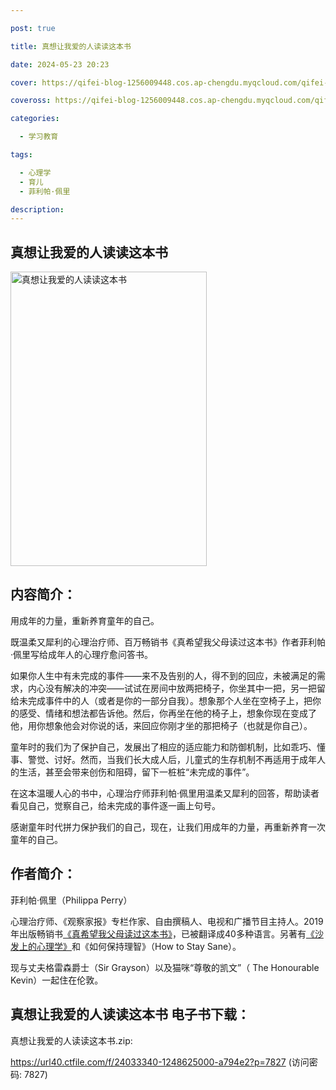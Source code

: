```yaml
---

post: true

title: 真想让我爱的人读读这本书

date: 2024-05-23 20:23

cover: https://qifei-blog-1256009448.cos.ap-chengdu.myqcloud.com/qifei-blog/661b902468eb935713e8018f.jpg

coveross: https://qifei-blog-1256009448.cos.ap-chengdu.myqcloud.com/qifei-blog/661b902468eb935713e8018f.jpg

categories:

  - 学习教育

tags:

  - 心理学
  - 育儿
  - 菲利帕·佩里

description:
---
```


## 真想让我爱的人读读这本书
<img alt="真想让我爱的人读读这本书 " class="aligncenter loading" data-was-processed="true" decoding="async" fetchpriority="high" height="471" src="https://qifei-blog-1256009448.cos.ap-chengdu.myqcloud.com/qifei-blog/661b902468eb935713e8018f.jpg " style="cursor: zoom-in;" width="314"/>

## 内容简介：

用成年的力量，重新养育童年的自己。

既温柔又犀利的心理治疗师、百万畅销书《真希望我父母读过这本书》作者菲利帕·佩里写给成年人的心理疗愈问答书。

如果你人生中有未完成的事件——来不及告别的人，得不到的回应，未被满足的需求，内心没有解决的冲突——试试在房间中放两把椅子，你坐其中一把，另一把留给未完成事件中的人（或者是你的一部分自我）。想象那个人坐在空椅子上，把你的感受、情绪和想法都告诉他。然后，你再坐在他的椅子上，想象你现在变成了他，用你想象他会对你说的话，来回应你刚才坐的那把椅子（也就是你自己）。

童年时的我们为了保护自己，发展出了相应的适应能力和防御机制，比如乖巧、懂事、警觉、讨好。然而，当我们长大成人后，儿童式的生存机制不再适用于成年人的生活，甚至会带来创伤和阻碍，留下一桩桩“未完成的事件”。

在这本温暖人心的书中，心理治疗师菲利帕·佩里用温柔又犀利的回答，帮助读者看见自己，觉察自己，给未完成的事件逐一画上句号。

感谢童年时代拼力保护我们的自己，现在，让我们用成年的力量，再重新养育一次童年的自己。

## 作者简介：

菲利帕·佩里（Philippa Perry）

心理治疗师、《观察家报》专栏作家、自由撰稿人、电视和广播节目主持人。2019年出版畅销书<a href="https://www.huibooks.com/7631.html">《真希望我父母读过这本书》</a>，已被翻译成40多种语言。另著有<a href="https://www.huibooks.com/21939.html">《沙发上的心理学》</a>和《如何保持理智》（How to Stay Sane）。

现与丈夫格雷森爵士（Sir Grayson）以及猫咪“尊敬的凯文”（ The Honourable Kevin）一起住在伦敦。

## 真想让我爱的人读读这本书 电子书下载：
真想让我爱的人读读这本书.zip: 

https://url40.ctfile.com/f/24033340-1248625000-a794e2?p=7827 (访问密码: 7827)
